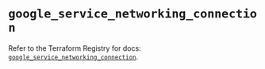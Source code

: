 # `google_service_networking_connection`

Refer to the Terraform Registry for docs: [`google_service_networking_connection`](https://registry.terraform.io/providers/hashicorp/google/5.45.2/docs/resources/service_networking_connection).
